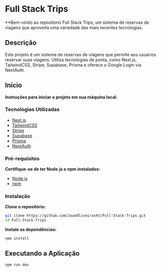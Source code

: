 # Full Stack Trips

**Bem-vindo ao repositório Full Stack Trips, um sistema de reservas de viagens que aproveita uma variedade das mais recentes tecnologias.

## Descrição

Este projeto é um sistema de reservas de viagens que permite aos usuários reservar suas viagens. Utiliza tecnologias de ponta, como Next.js, TailwindCSS, Stripe, Supabase, Prisma e oferece o Google Login via NextAuth.

## Início

**Instruções para iniciar o projeto em sua máquina local:**

### Tecnologias Utilizadas

- [Next.js](https://nextjs.org/)
- [TailwindCSS](https://tailwindcss.com/)
- [Stripe](https://stripe.com/)
- [Supabase](https://supabase.io/)
- [Prisma](https://www.prisma.io/)
- [NextAuth](https://next-auth.js.org/)

### Pré-requisitos

**Certifique-se de ter Node.js e npm instalados:**

- [Node.js](https://nodejs.org/)
- [npm](https://www.npmjs.com/)

### Instalação

**Clone o repositório:**

```bash
git clone https://github.com/JoaoOliveiraskt/Full-Stack-Trips.git
cd Full-Stack-Trips
```

**Instale as dependências:**

```bash
npm install
```

## Executando a Aplicação

```bash
npm run dev
```
